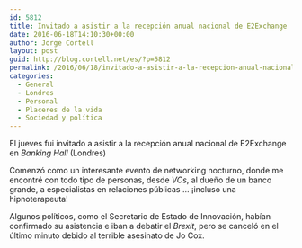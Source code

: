 ```yaml
---
id: 5812
title: Invitado a asistir a la recepción anual nacional de E2Exchange
date: 2016-06-18T14:10:30+00:00
author: Jorge Cortell
layout: post
guid: http://blog.cortell.net/es/?p=5812
permalink: /2016/06/18/invitado-a-asistir-a-la-recepcion-anual-nacional-de-e2exchange/
categories:
  - General
  - Londres
  - Personal
  - Placeres de la vida
  - Sociedad y polí­tica
---
```

El jueves fui invitado a asistir a la recepción anual nacional de E2Exchange en _Banking Hall_ (Londres)

Comenzó como un interesante evento de networking nocturno, donde me encontré con todo tipo de personas, desde _VCs_, al dueño de un banco grande, a especialistas en relaciones públicas &#8230; ¡incluso una hipnoterapeuta!

Algunos políticos, como el Secretario de Estado de Innovación, habían confirmado su asistencia e iban a debatir el _Brexit_, pero se canceló en el último minuto debido al terrible asesinato de Jo Cox.